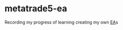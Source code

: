 # metatrade5-ea

Recording my progress of learning creating my own [EA](https://www.mql5.com/en/articles/mt5/expert_advisors)s
